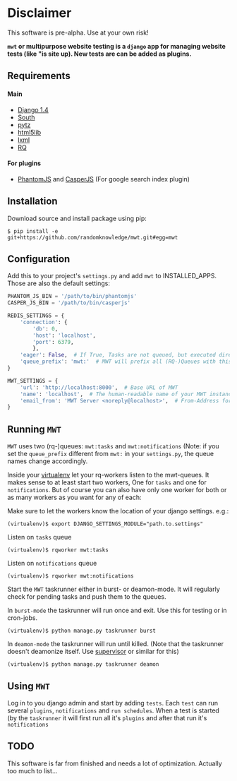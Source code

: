 # Disclaimer

This software is pre-alpha. Use at your own risk!


**`mwt` or multipurpose website testing is a `django` app
for managing website tests (like "is site up).
New tests are can be added as plugins.**


## Requirements
#### Main
* [Django 1.4](https://www.djangoproject.com/)
* [South](http://south.aeracode.org/)
* [pytz](http://pypi.python.org/pypi/pytz/)
* [html5lib](http://code.google.com/p/html5lib/)
* [lxml](https://github.com/lxml/lxml)
* [RQ](https://github.com/nvie/rq/)
#### For plugins
* [PhantomJS](http://phantomjs.org/) and [CasperJS](http://casperjs.org/) (For google search index plugin)


## Installation

Download source and install package using pip:

```console
$ pip install -e git+https://github.com/randomknowledge/mwt.git#egg=mwt
```


## Configuration

Add this to your project's `settings.py` and add `mwt` to INSTALLED_APPS.
Those are also the default settings:

```python
PHANTOM_JS_BIN = '/path/to/bin/phantomjs'
CASPER_JS_BIN = '/path/to/bin/casperjs'

REDIS_SETTINGS = {
    'connection': {
        'db': 0,
        'host': 'localhost',
        'port': 6379,
        },
    'eager': False,  # If True, Tasks are not queued, but executed directly. Use for testing purposes only!
    'queue_prefix': 'mwt:'  # MWT will prefix all (RQ-)Queues with this prefix.
}

MWT_SETTINGS = {
    'url': 'http://localhost:8000',  # Base URL of MWT
    'name': 'localhost',  # The human-readable name of your MWT instance
    'email_from': 'MWT Server <noreply@localhost>',  # From-Address for all e-mails
}
```


## Running `MWT`

`MWT` uses two (rq-)queues: `mwt:tasks` and `mwt:notifications`
(Note: if you set the `queue_prefix` different from `mwt:` in
your `settings.py`, the queue names change accordingly.

Inside your [virtualenv](http://pypi.python.org/pypi/virtualenv/) let your
rq-workers listen to the mwt-queues. It makes sense to at least start two
workers, One for `tasks` and one for `notifications`. But of course you can
also have only one worker for both or as many workers as you want for any of each:

Make sure to let the workers know the location of your django settings. e.g.:

```console
(virtualenv)$ export DJANGO_SETTINGS_MODULE="path.to.settings"
```

Listen on `tasks` queue

```console
(virtualenv)$ rqworker mwt:tasks
```

Listen on `notifications` queue

```console
(virtualenv)$ rqworker mwt:notifications
```

Start the `MWT` taskrunner either in burst- or deamon-mode. It will regularly
check for pending tasks and push them to the queues.

In `burst-mode` the taskrunner will run once and exit.
Use this for testing or in cron-jobs.

```console
(virtualenv)$ python manage.py taskrunner burst
```

In `deamon-mode` the taskrunner will run until killed.
(Note that the taskrunner doesn't deamonize itself.
Use [supervisor](http://supervisord.org/) or similar for this)

```console
(virtualenv)$ python manage.py taskrunner deamon
```


## Using `MWT`

Log in to you django admin and start by adding `tests`.
Each `test` can run several `plugins`, `notifications` and `run schedules`.
When a test is started (by the `taskrunner` it will first run all it's `plugins`
and after that run it's `notifications`


## TODO

This software is far from finished and needs a lot of optimization. Actually too much to list...